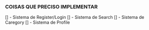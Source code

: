 ### COISAS QUE PRECISO IMPLEMENTAR
[] - Sistema de Register/Login
[] - Sistema de Search
[] - Sistema de Caregory
[] - Sistema de Profile